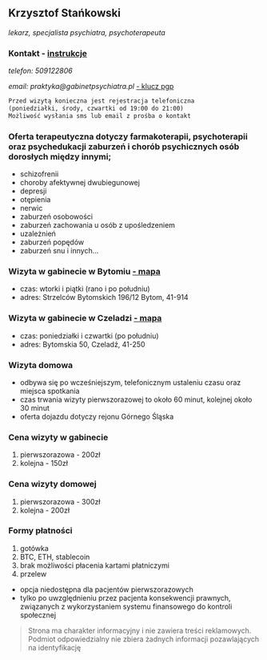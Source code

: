 ## Krzysztof Stańkowski
*lekarz, specjalista psychiatra, psychoterapeuta*

### Kontakt - [instrukcje](/instrukcja.md)
_telefon: 509122806_

_email: praktyka@gabinetpsychiatra.pl_ [ - klucz pgp](https://gabinetpsychiatra.pl/pgp) 


```markdown
Przed wizytą konieczna jest rejestracja telefoniczna 
(poniedziałki, środy, czwartki od 19:00 do 21:00)
Możliwość wysłania sms lub email z prośba o kontakt
```


### Oferta terapeutyczna dotyczy farmakoterapii, psychoterapii oraz psychedukacji zaburzeń i chorób psychicznych osób dorosłych między innymi;
- schizofrenii
- choroby afektywnej dwubiegunowej
- depresji
- otępienia
- nerwic
- zaburzeń osobowości
- zaburzeń zachowania u osób z upośledzeniem
- uzależnień
- zaburzeń popędów
- zaburzeń snu i innych...

### Wizyta w gabinecie w Bytomiu  [ - mapa](https://www.openstreetmap.org/node/7660154838#map=16/50.3878/18.8818)
- czas: wtorki i piątki (rano i po południu)
- adres: Strzelców Bytomskich 196/12 Bytom, 41-914

### Wizyta w gabinecie w Czeladzi [ - mapa](https://www.openstreetmap.org/node/7660184231#map=17/50.31934/19.06871)
- czas: poniedziałki i czwartki (po południu)
- adres: Bytomskia 50, Czeladź, 41-250

### Wizyta domowa
- odbywa się po wcześniejszym, telefonicznym ustaleniu czasu oraz miejsca spotkania
- czas trwania wizyty pierwszorazowej to około 60 minut, kolejnej około 30 minut
- oferta dojazdu dotyczy rejonu Górnego Śląska

### Cena wizyty w gabinecie
1. pierwszorazowa - 200zł
2. kolejna - 150zł

### Cena wizyty domowej
1. pierwszorazowa - 300zł
2. kolejna - 200zł

### Formy płatności
1. gotówka
2. BTC, ETH, stablecoin
3. brak możliwości płacenia kartami płatniczymi
4. przelew
- opcja niedostępna dla pacjentów pierwszorazowych
- tylko po uwzględnieniu przez pacjenta konsekwencji prawnych, związanych z wykorzystaniem systemu finansowego do kontroli społecznej

>Strona ma charakter informacyjny i nie zawiera treści reklamowych.
>Podmiot odpowiedzialny nie zbiera żadnych informacji pozawlających na identyfikację

